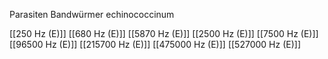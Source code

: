 Parasiten Bandwürmer echinococcinum

[[250 Hz (E)]]
[[680 Hz (E)]]
[[5870 Hz (E)]]
[[2500 Hz (E)]]
[[7500 Hz (E)]]
[[96500 Hz (E)]]
[[215700 Hz (E)]]
[[475000 Hz (E)]]
[[527000 Hz (E)]]